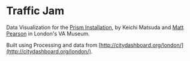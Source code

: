 Traffic Jam
===========

Data Visualization for the [Prism Installation](http://keiichimatsuda.com/prism/), by Keichi Matsuda and [Matt Pearson](http://zenbullets.com/lab.php) in London's VA Museum.

Built using Processing and data from [http://citydashboard.org/london/](http://citydashboard.org/london/).